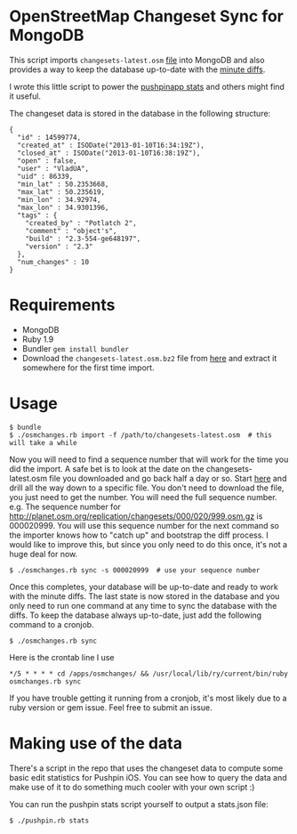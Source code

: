 # OpenStreetMap Changeset Sync for MongoDB

This script imports `changesets-latest.osm` [file](http://planet.osm.org/planet/) into MongoDB and also provides a way to keep the database up-to-date with the [minute diffs](http://planet.osm.org/replication/changesets/).

I wrote this little script to power the [pushpinapp stats](http://pushpinosm.org/stats/) and others might find it useful.

The changeset data is stored in the database in the following structure:

    {
      "id" : 14599774,
      "created_at" : ISODate("2013-01-10T16:34:19Z"),
      "closed_at" : ISODate("2013-01-10T16:38:19Z"),
      "open" : false,
      "user" : "VladUA",
      "uid" : 86339,
      "min_lat" : 50.2353668,
      "max_lat" : 50.235619,
      "min_lon" : 34.92974,
      "max_lon" : 34.9301396,
      "tags" : {
        "created_by" : "Potlatch 2",
        "comment" : "object's",
        "build" : "2.3-554-ge648197",
        "version" : "2.3"
      },
      "num_changes" : 10
    }

# Requirements

  * MongoDB
  * Ruby 1.9
  * Bundler `gem install bundler`
  * Download the `changesets-latest.osm.bz2` file from [here](http://planet.osm.org/planet/) and extract it somewhere for the first time import.

# Usage

    $ bundle
    $ ./osmchanges.rb import -f /path/to/changesets-latest.osm  # this will take a while

  Now you will need to find a sequence number that will work for the time you did the import. A safe bet is to look at the date on the changesets-latest.osm file you downloaded and go back half a day or so. Start [here](http://planet.osm.org/replication/changesets/000/) and drill all the way down to a specific file. You don't need to download the file, you just need to get the number. You will need the full sequence number. e.g. The sequence number for http://planet.osm.org/replication/changesets/000/020/999.osm.gz is 000020999. You will use this sequence number for the next command so the importer knows how to "catch up" and bootstrap the diff process. I would like to improve this, but since you only need to do this once, it's not a huge deal for now.

    $ ./osmchanges.rb sync -s 000020999  # use your sequence number

  Once this completes, your database will be up-to-date and ready to work with the minute diffs. The last state is now stored in the database and you only need to run one command at any time to sync the database with the diffs. To keep the database always up-to-date, just add the following command to a cronjob.

    $ ./osmchanges.rb sync

  Here is the crontab line I use

    */5 * * * * cd /apps/osmchanges/ && /usr/local/lib/ry/current/bin/ruby osmchanges.rb sync

  If you have trouble getting it running from a cronjob, it's most likely due to a ruby version or gem issue. Feel free to submit an issue.

# Making use of the data

There's a script in the repo that uses the changeset data to compute some basic edit statistics for Pushpin iOS. You can see how to query the data and make use of it to do something much cooler with your own script :)

You can run the pushpin stats script yourself to output a stats.json file:

    $ ./pushpin.rb stats
